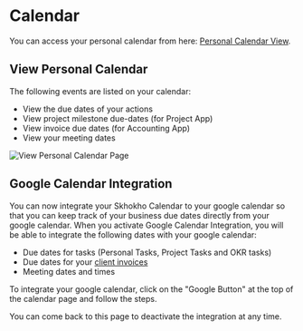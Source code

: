 # Calendar

You can access your personal calendar from here: [Personal Calendar View](https://skhokho.io/calendar/view).

## View Personal Calendar

The following events are listed on your calendar:
 - View the due dates of your actions
 - View project milestone due-dates (for Project App)
 - View invoice due dates (for Accounting App)
 - View your meeting dates

 ![View Personal Calendar Page](/img/personal_calendar_view_page.png)


 ## Google Calendar Integration

 You can now integrate your Skhokho Calendar to your google calendar so that you can keep track of your business due dates directly from your google calendar. When you activate Google Calendar Integration, you will be able to integrate the following dates with your google calendar:
 - Due dates for tasks (Personal Tasks, Project Tasks and OKR tasks)
 - Due dates for your [client invoices](https://skhokho.io/blog/accounting-software/billing-and-invoicing-software-for-small-businesses-7ac24e4f73b4)
 - Meeting dates and times

 To integrate your google calendar, click on the "Google Button" at the top of the calendar page and follow the steps.

 You can come back to this page to deactivate the integration at any time.
